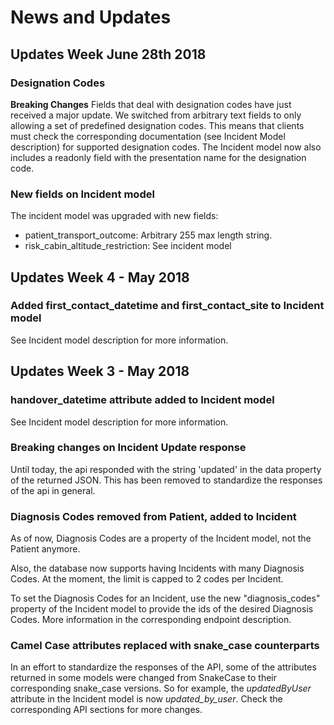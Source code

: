 # News and Updates

## Updates Week June 28th 2018

### Designation Codes

**Breaking Changes** Fields that deal with designation codes have just received a major update. We switched from 
arbitrary text fields to only allowing a set of predefined designation codes. This means that clients must check the 
corresponding documentation (see Incident Model description) for supported designation codes. The Incident model now
also includes a readonly field with the presentation name for the designation code.

### New fields on Incident model

The incident model was upgraded with new fields:

- patient_transport_outcome: Arbitrary 255 max length string.
- risk_cabin_altitude_restriction: See incident model 

## Updates Week 4 - May 2018

### Added first_contact_datetime and first_contact_site to Incident model

See Incident model description for more information.

## Updates Week 3 - May 2018

### handover_datetime attribute added to Incident model

See Incident model description for more information.

### Breaking changes on Incident Update response

Until today, the api responded with the string 'updated' in the data property of the returned JSON.
This has been removed to standardize the responses of the api in general.

### Diagnosis Codes removed from Patient, added to Incident

As of now, Diagnosis Codes are a property of the Incident model, not the Patient anymore.

Also, the database now supports having Incidents with many Diagnosis Codes. At the moment, the 
limit is capped to 2 codes per Incident.

To set the Diagnosis Codes for an Incident, use the new "diagnosis_codes" property of the Incident model
to provide the ids of the desired Diagnosis Codes. More information in the corresponding endpoint description.

### Camel Case attributes replaced with snake_case counterparts

In an effort to standardize the responses of the API, some of the attributes returned in some models
were changed from SnakeCase to their corresponding snake_case versions. So for example, the _updatedByUser_ attribute
in the Incident model is now _updated_by_user_. Check the corresponding API sections for more changes.   